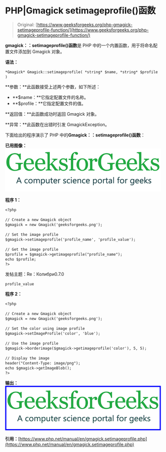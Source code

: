 # PHP|Gmagick setimageprofile()函数

> Original: [https://www.geeksforgeeks.org/php-gmagick-setimageprofile-function/](https://www.geeksforgeeks.org/php-gmagick-setimageprofile-function/)

**gmagick：：setimageprofile()函数**是 PHP 中的一个内置函数，用于将命名配置文件添加到 Gmagick 对象。

**语法：**

```
*Gmagick* Gmagick::setimageprofile( *string* $name, *string* $profile )
```

**参数：**此函数接受上述两个参数，如下所述：

*   **$name：**它指定配置文件的名称。
*   **$profile：**它指定配置文件的值。

**返回值：**此函数成功时返回 Gmagick 对象。

**异常：**此函数在出错时引发 GmagickException。

下面给出的程序演示了 PHP 中的**Gmagick：：setimageprofile()函数**：

**已用图像：**
![](img/07c99ec29e7a50fc3ea91a9d4a8d2f31.png)

**程序 1：**

```
<?php

// Create a new Gmagick object
$gmagick = new Gmagick('geeksforgeeks.png');

// Set the image profile
$gmagick->setimageprofile('profile_name', 'profile_value');

// Get the image profile
$profile = $gmagick->getimageprofile("profile_name");
echo $profile;
?>
```

发帖主题：Re：Колибри0.7.0

```
profile_value
```

**程序 2：**

```
<?php

// Create a new Gmagick object
$gmagick = new Gmagick('geeksforgeeks.png');

// Set the color using image profile
$gmagick->setImageProfile('color', 'blue');

// Use the image profile
$gmagick->borderimage($gmagick->getimageprofile('color'), 5, 5);

// Display the image
header("Content-Type: image/png");
echo $gmagick->getImageBlob();
?>
```

**输出：**
![](img/5aa5a594c98ebe0783c38365d1ad3111.png)

**引用：**[https://www.php.net/manual/en/gmagick.setimageprofile.php](https://www.php.net/manual/en/gmagick.setimageprofile.php)